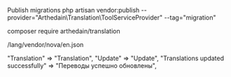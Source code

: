 Publish migrations
php artisan vendor:publish --provider="Arthedain\Translation\ToolServiceProvider" --tag="migration"

composer require arthedain/translation


<!-- Locale  -->
/lang/vendor/nova/en.json


"Translation" => "Translation",
"Update" => "Update",
"Translations updated successfully" => "Переводы успешно обновлены",


